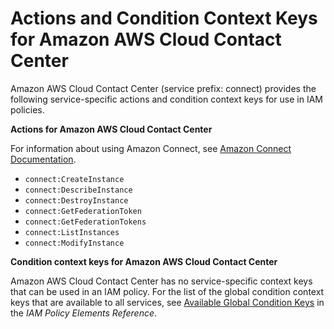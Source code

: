 # Actions and Condition Context Keys for Amazon AWS Cloud Contact Center<a name="list_connect"></a>

Amazon AWS Cloud Contact Center \(service prefix: connect\) provides the following service\-specific actions and condition context keys for use in IAM policies\.

**Actions for Amazon AWS Cloud Contact Center**

For information about using Amazon Connect, see [Amazon Connect Documentation](https://aws.amazon.com/documentation/connect/)\.
+ `connect:CreateInstance`
+ `connect:DescribeInstance`
+ `connect:DestroyInstance`
+ `connect:GetFederationToken`
+ `connect:GetFederationTokens`
+ `connect:ListInstances`
+ `connect:ModifyInstance`

**Condition context keys for Amazon AWS Cloud Contact Center**

Amazon AWS Cloud Contact Center has no service\-specific context keys that can be used in an IAM policy\. For the list of the global condition context keys that are available to all services, see [Available Global Condition Keys](reference_policies_condition-keys.md#AvailableKeys) in the *IAM Policy Elements Reference*\.
